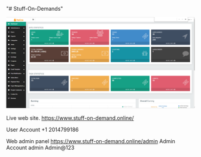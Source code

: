 "# Stuff-On-Demands" 


![Image of Dashboard](https://github.com/forwcj517/Stuff-On-Demands/blob/master/dashboard.png)


Live web site. 
https://www.stuff-on-demand.online/

User Account
+1 2014799186


Web admin panel
https://www.stuff-on-demand.online/admin
Admin Account
admin
Admin@123


